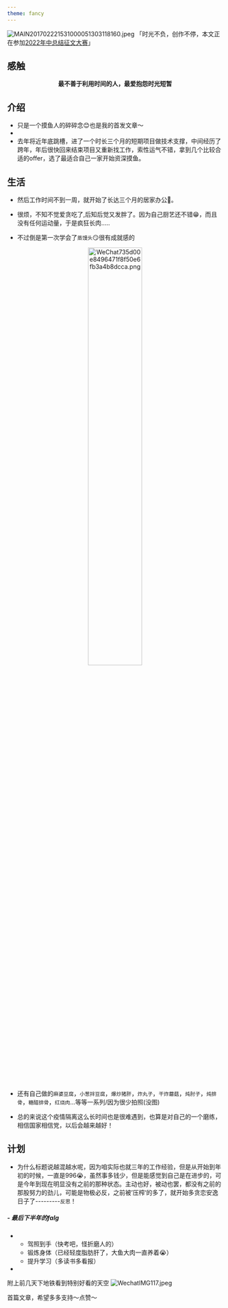 ```yaml
---
theme: fancy
---
```



![MAIN201702221531000051303118160.jpeg](https://p1-juejin.byteimg.com/tos-cn-i-k3u1fbpfcp/59eb5d28f4244b3ab63442e423293198~tplv-k3u1fbpfcp-watermark.image?)
「时光不负，创作不停，本文正在参加[2022年中总结征文大赛](https://juejin.cn/post/7108989863126368286 "https://juejin.cn/post/7108989863126368286")」


## 感触
**<p align=center>最不善于利用时间的人，最爱抱怨时光短暂</p>**


## 介绍

- 只是一个摸鱼人的碎碎念😊也是我的首发文章～
- 
- 去年将近年底跳槽，进了一个时长三个月的短期项目做技术支撑，中间经历了跨年，年后很快回来结束项目又重新找工作，索性运气不错，拿到几个比较合适的offer，选了最适合自己一家开始资深摸鱼。

## 生活
- 然后工作时间不到一周，就开始了长达三个月的居家办公🙂️。
- 很烦，不知不觉爱贪吃了,后知后觉又发胖了。因为自己厨艺还不错😁，而且没有任何运动量，于是疯狂长肉..... 

- 不过倒是第一次学会了`蒸馒头`😏很有成就感的

<p align=center><img src="https://p3-juejin.byteimg.com/tos-cn-i-k3u1fbpfcp/5139e439850d456cb90153672fa04bb9~tplv-k3u1fbpfcp-watermark.image?" alt="WeChat735d00e8496471f8f50e6fb3a4b8dcca.png" width="50%" /></p>


- 还有自己做的`麻婆豆腐`，`小葱拌豆腐`，`爆炒猪肝`，`炸丸子`，`干炸蘑菇`，`炖肘子`，`炖排骨`，`糖醋排骨`，`红烧肉`...等等一系列/因为很少拍照(没图)




- 总的来说这个疫情隔离这么长时间也是很难遇到，也算是对自己的一个磨练，相信国家相信党，以后会越来越好！



## 计划
- 为什么标题说越混越水呢，因为咱实际也就三年的工作经验，但是从开始到年初的时候，一直是996😭，虽然事多钱少，但是能感觉到自己是在进步的，可是今年到现在明显没有之前的那种状态。主动也好，被动也罢，都没有之前的那股努力的劲儿，可能是物极必反，之前被’压榨‘的多了，就开始多贪恋安逸日子了---------`反思`！


##### - 最后下半年的falg
-   -   驾照到手（快考吧，怪折磨人的）
    -   锻炼身体（已经轻度脂肪肝了，大鱼大肉一直养着😭）
    -   提升学习（多读书多看报）
 
 
 -
 
 附上前几天下地铁看到特别好看的天空
![WechatIMG117.jpeg](https://p3-juejin.byteimg.com/tos-cn-i-k3u1fbpfcp/05fc5883294a416faa854898d2a0307b~tplv-k3u1fbpfcp-watermark.image?)
 
首篇文章，希望多多支持～点赞～


